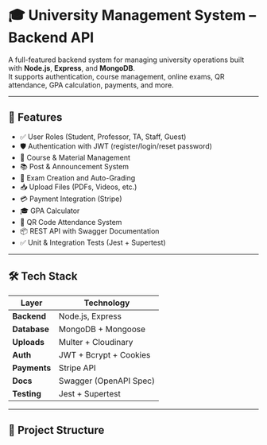# 🎓 University Management System – Backend API

A full-featured backend system for managing university operations built with **Node.js**, **Express**, and **MongoDB**.  
It supports authentication, course management, online exams, QR attendance, GPA calculation, payments, and more.

---

## 🚀 Features

- ✅ User Roles (Student, Professor, TA, Staff, Guest)
- 🛡️ Authentication with JWT (register/login/reset password)
- 🧾 Course & Material Management
- 📚 Post & Announcement System
- 📝 Exam Creation and Auto-Grading
- 📥 Upload Files (PDFs, Videos, etc.)
- 💳 Payment Integration (Stripe)
- 🎓 GPA Calculator
- 📸 QR Code Attendance System
- 📦 REST API with Swagger Documentation
- ✅ Unit & Integration Tests (Jest + Supertest)

---

## 🛠️ Tech Stack

| Layer        | Technology                   |
|--------------|-------------------------------|
| **Backend**  | Node.js, Express              |
| **Database** | MongoDB + Mongoose            |
| **Uploads**  | Multer + Cloudinary           |
| **Auth**     | JWT + Bcrypt + Cookies        |
| **Payments** | Stripe API                    |
| **Docs**     | Swagger (OpenAPI Spec)        |
| **Testing**  | Jest + Supertest              |

---

## 📁 Project Structure

